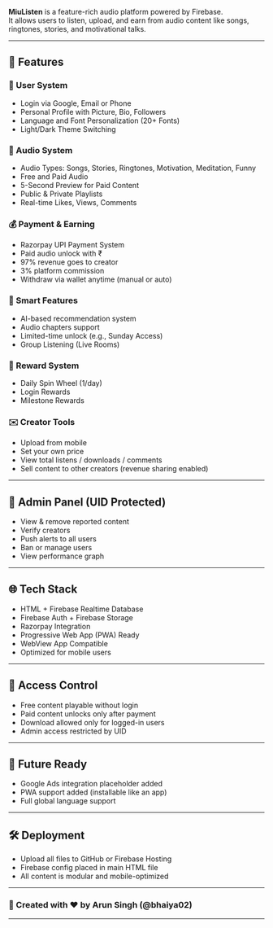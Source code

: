 **MiuListen** is a feature-rich audio platform powered by Firebase.  
It allows users to listen, upload, and earn from audio content like songs, ringtones, stories, and motivational talks.

---

## 🚀 Features

### 👤 User System
- Login via Google, Email or Phone
- Personal Profile with Picture, Bio, Followers
- Language and Font Personalization (20+ Fonts)
- Light/Dark Theme Switching

### 🎵 Audio System
- Audio Types: Songs, Stories, Ringtones, Motivation, Meditation, Funny
- Free and Paid Audio
- 5-Second Preview for Paid Content
- Public & Private Playlists
- Real-time Likes, Views, Comments

### 💰 Payment & Earning
- Razorpay UPI Payment System
- Paid audio unlock with ₹
- 97% revenue goes to creator
- 3% platform commission
- Withdraw via wallet anytime (manual or auto)

### 🧠 Smart Features
- AI-based recommendation system
- Audio chapters support
- Limited-time unlock (e.g., Sunday Access)
- Group Listening (Live Rooms)

### 🎁 Reward System
- Daily Spin Wheel (1/day)
- Login Rewards
- Milestone Rewards

### ✉️ Creator Tools
- Upload from mobile
- Set your own price
- View total listens / downloads / comments
- Sell content to other creators (revenue sharing enabled)

---

## 👮 Admin Panel (UID Protected)
- View & remove reported content
- Verify creators
- Push alerts to all users
- Ban or manage users
- View performance graph

---

## 🌐 Tech Stack
- HTML + Firebase Realtime Database
- Firebase Auth + Firebase Storage
- Razorpay Integration
- Progressive Web App (PWA) Ready
- WebView App Compatible
- Optimized for mobile users

---

## 🔐 Access Control
- Free content playable without login
- Paid content unlocks only after payment
- Download allowed only for logged-in users
- Admin access restricted by UID

---

## 📢 Future Ready
- Google Ads integration placeholder added
- PWA support added (installable like an app)
- Full global language support

---

## 🛠 Deployment
- Upload all files to GitHub or Firebase Hosting
- Firebase config placed in main HTML file
- All content is modular and mobile-optimized

---

### 🔗 Created with ❤️ by Arun Singh (@bhaiya02)

---
